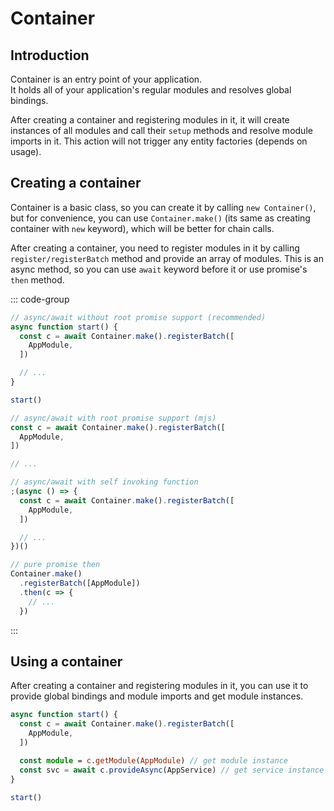 # Container

## Introduction

Container is an entry point of your application.  
It holds all of your application's regular modules and resolves global bindings.

After creating a container and registering modules in it, it will create instances
of all modules and call their `setup` methods and resolve module imports in it.
This action will not trigger any entity factories (depends on usage).

## Creating a container

Container is a basic class, so you can create it by calling `new Container()`, but for convenience, you can use
`Container.make()` (its same as creating container with `new` keyword), which will be better for chain calls.

After creating a container, you need to register modules in it by calling `register/registerBatch` method and provide an
array
of modules.
This is an async method, so you can use `await` keyword before it or use promise's `then` method.

::: code-group

```ts [async/await]
// async/await without root promise support (recommended)
async function start() {
  const c = await Container.make().registerBatch([
    AppModule,
  ])

  // ...
}

start()
```

```ts [async/await root]
// async/await with root promise support (mjs)
const c = await Container.make().registerBatch([
  AppModule,
])

// ...
```

```ts [async/await iife]
// async/await with self invoking function
;(async () => {
  const c = await Container.make().registerBatch([
    AppModule,
  ])

  // ...
})()
```

```ts [promise then]
// pure promise then
Container.make()
  .registerBatch([AppModule])
  .then(c => {
    // ...
  })
```

:::

## Using a container

After creating a container and registering modules in it, you can use it to
provide global bindings and module imports and get module instances.

```ts
async function start() {
  const c = await Container.make().registerBatch([
    AppModule,
  ])

  const module = c.getModule(AppModule) // get module instance
  const svc = await c.provideAsync(AppService) // get service instance
}

start()
```
